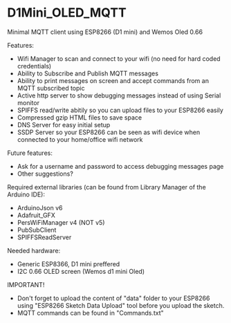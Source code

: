 # D1Mini_OLED_MQTT
Minimal MQTT client using ESP8266 (D1 mini) and Wemos Oled 0.66 

Features:
* Wifi Manager to scan and connect to your wifi (no need for hard coded credentials)
* Ability to Subscribe and Publish MQTT messages
* Ability to print messages on screen and accept commands from an MQTT subscribed topic 
* Active http server to show debugging messages instead of using Serial monitor
* SPIFFS read/write abitily so you can upload files to your ESP8266 easily
* Compressed gzip HTML files to save space
* DNS Server for easy initial setup
* SSDP Server so your ESP8266 can be seen as wifi device when connected to your home/office wifi network


Future features:
* Ask for a username and password to access debugging messages page
* Other suggestions? 

Required external libraries (can be found from Library Manager of the Arduino IDE):
* ArduinoJson v6
* Adafruit_GFX
* PersWiFiManager v4 (NOT v5)
* PubSubClient
* SPIFFSReadServer

Needed hardware:
* Generic ESP8366, D1 mini preffered
* I2C 0.66 OLED screen (Wemos d1 mini Oled)


IMPORTANT!
* Don't forget to upload the content of "data" folder to your ESP8266 using "ESP8266 Sketch Data Upload" tool before you upload the sketch. 
* MQTT commands can be found in "Commands.txt"
